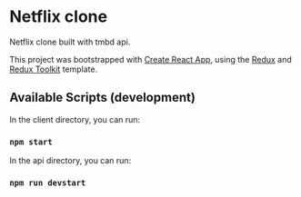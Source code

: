# Netflix clone

Netflix clone built with tmbd api.

This project was bootstrapped with [Create React App](https://github.com/facebook/create-react-app), using the [Redux](https://redux.js.org/) and [Redux Toolkit](https://redux-toolkit.js.org/) template.

## Available Scripts (development)

In the client directory, you can run:

### `npm start`

In the api directory, you can run:

### `npm run devstart`

